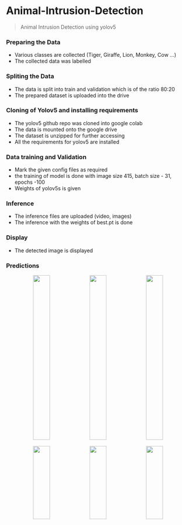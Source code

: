 # Animal-Intrusion-Detection
> Animal Intrusion Detection using yolov5

### Preparing the Data
- Various classes are collected (Tiger, Giraffe, Lion, Monkey, Cow ...)
- The collected data was labelled

### Spliting the Data
- The data is split into train and validation which is of the ratio 80:20
- The prepared dataset is uploaded into the drive

### Cloning of Yolov5 and installing requirements
- The yolov5 github repo was cloned into google colab
- The data is mounted onto the google drive
- The dataset is unzipped for further accessing
- All the requirements for yolov5 are installed

### Data training and Validation
- Mark the given config files as required
- the training of model is done with image size 415, batch size - 31, epochs -100
- Weights of yolov5s is given
### Inference
- The inference files are uploaded (video, images)
- The inference with the weights of best.pt is done
### Display
- The detected image is displayed

### Predictions

<p align="center" width="100%">
    <img width="30%" height="450" src="https://github.com/SaiSwarup27/Tic-Tac-Toe-using-Tkinter/blob/master/images/player1_winning.png">
    <img width="30%" height="450" src="https://github.com/SaiSwarup27/Tic-Tac-Toe-using-Tkinter/blob/master/images/player2_winning.png">
    <img width="30%" height="450" src="https://github.com/SaiSwarup27/Tic-Tac-Toe-using-Tkinter/blob/master/images/match_draw.png">
</p>
<p align="center" width="100%">
    <img width="30%" height="200" src="https://github.com/SaiSwarup27/Tic-Tac-Toe-using-Tkinter/blob/master/images/player1_winningmsg.png">
    <img width="30%" height="200" src="https://github.com/SaiSwarup27/Tic-Tac-Toe-using-Tkinter/blob/master/images/player2_winningmsg.png">
    <img width="30%" height="200" src="https://github.com/SaiSwarup27/Tic-Tac-Toe-using-Tkinter/blob/master/images/match_drawmsg.png">
</p>
